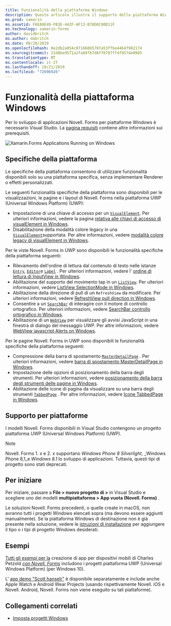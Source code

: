 ```yaml
---
title: Funzionalità della piattaforma Windows
description: Questo articolo illustra il supporto della piattaforma Windows disponibile in Novell. Forms.
ms.prod: xamarin
ms.assetid: F6EA9E49-FB3E-442F-AF13-B7AD0C80D11F
ms.technology: xamarin-forms
author: davidbritch
ms.author: dabritch
ms.date: 09/20/2019
ms.openlocfilehash: 0e2db2a054c871668b5787a53ffbe4464f982174
ms.sourcegitcommit: 21d8be9571a2fa89fb7d8ff0787ff4f957de0985
ms.translationtype: MT
ms.contentlocale: it-IT
ms.lasthandoff: 10/21/2019
ms.locfileid: "72696926"
---
```

# <a name="windows-platform-features"></a>Funzionalità della piattaforma Windows

Per lo sviluppo di applicazioni Novell. Forms per piattaforme Windows è necessario Visual Studio. La [pagina requisiti](~/get-started/requirements.md) contiene altre informazioni sui prerequisiti.

![](images/allhanselman.png "Xamarin.Forms Applications Running on Windows")

## <a name="platform-specifics"></a>Specifiche della piattaforma

Le specifiche della piattaforma consentono di utilizzare funzionalità disponibili solo su una piattaforma specifica, senza implementare Renderer o effetti personalizzati.

Le seguenti funzionalità specifiche della piattaforma sono disponibili per le visualizzazioni, le pagine e i layout di Novell. Forms nella piattaforma UWP (Universal Windows Platform) (UWP):

- Impostazione di una chiave di accesso per un [`VisualElement`](xref:Xamarin.Forms.VisualElement). Per ulteriori informazioni, vedere la pagina [relativa alle chiavi di accesso di visualElement in Windows](visualelement-access-keys.md).
- Disabilitazione della modalità colore legacy in una [`VisualElement`](xref:Xamarin.Forms.VisualElement)supportata. Per altre informazioni, vedere [modalità colore legacy di visualElement in Windows](legacy-color-mode.md).

Per le viste Novell. Forms in UWP sono disponibili le funzionalità specifiche della piattaforma seguenti:

- Rilevamento dell'ordine di lettura dal contenuto di testo nelle istanze [`Entry`](xref:Xamarin.Forms.Entry), [`Editor`](xref:Xamarin.Forms.Editor)e [`Label`](xref:Xamarin.Forms.Label) . Per ulteriori informazioni, vedere l' [ordine di lettura di InputView in Windows](inputview-reading-order.md).
- Abilitazione del supporto del movimento tap in un [`ListView`](xref:Xamarin.Forms.ListView). Per ulteriori informazioni, vedere [ListView SelectionMode in Windows](listview-selectionmode.md).
- Abilitazione della direzione di pull di un `RefreshView` da modificare. Per ulteriori informazioni, vedere [RefreshView pull direction in Windows](refreshview-pulldirection.md).
- Consentire a un [`SearchBar`](xref:Xamarin.Forms.SearchBar) di interagire con il motore di controllo ortografico. Per ulteriori informazioni, vedere [SearchBar controllo ortografico in Windows](searchbar-spell-check.md).
- Abilitazione di un [`WebView`](xref:Xamarin.Forms.WebView) per visualizzare gli avvisi JavaScript in una finestra di dialogo del messaggio UWP. Per altre informazioni, vedere [WebView javascript Alerts on Windows](webview-javascript-alert.md).

Per le pagine Novell. Forms in UWP sono disponibili le funzionalità specifiche della piattaforma seguenti:

- Compressione della barra di spostamento [`MasterDetailPage`](xref:Xamarin.Forms.MasterDetailPage) . Per ulteriori informazioni, vedere [barra di spostamento MasterDetailPage in Windows](masterdetailpage-navigation-bar.md).
- Impostazione delle opzioni di posizionamento della barra degli strumenti. Per ulteriori informazioni, vedere [posizionamento della barra degli strumenti delle pagine in Windows](page-toolbar-placement.md).
- Abilitazione delle icone di pagina da visualizzare su una barra degli strumenti [`TabbedPage`](xref:Xamarin.Forms.TabbedPage) . Per altre informazioni, vedere [Icone TabbedPage in Windows](tabbedpage-icons.md).

## <a name="platform-support"></a>Supporto per piattaforme

I modelli Novell. Forms disponibili in Visual Studio contengono un progetto piattaforma UWP (Universal Windows Platform) (UWP).

> [!NOTE]
> Novell. Forms 1. x e 2. x supportano _Windows Phone 8 Silverlight_, _Windows Phone 8,1_e _Windows 8.1_ lo sviluppo di applicazioni. Tuttavia, questi tipi di progetto sono stati deprecati.

## <a name="getting-started"></a>Per iniziare

Per iniziare, passare a **File > nuovo progetto di >** in Visual Studio e scegliere uno dei modelli **multipiattaforma > App vuota (Novell. Forms)** .

Le soluzioni Novell. Forms precedenti, o quelle create in macOS, non avranno tutti i progetti Windows elencati sopra (ma devono essere aggiunti manualmente). Se la piattaforma Windows di destinazione non è già presente nella soluzione, vedere le [istruzioni di installazione](installation/index.md) per aggiungere il tipo o i tipi di progetto Windows desiderati.

## <a name="samples"></a>Esempi

[Tutti gli esempi per la](https://github.com/xamarin/xamarin-forms-book-preview-2) creazione di app per dispositivi mobili di Charles Petzold [*con Novell. Forms*](~/xamarin-forms/creating-mobile-apps-xamarin-forms/index.md) includono i progetti piattaforma UWP (Universal Windows Platform) (per Windows 10).

L' [app demo "Scott hanselr"](https://github.com/jamesmontemagno/Hanselman.Forms) è disponibile separatamente e include anche Apple Watch e Android Wear Projects (usando rispettivamente Novell. iOS e Novell. Android, Novell. Forms non viene eseguito su tali piattaforme).

## <a name="related-links"></a>Collegamenti correlati

- [Imposta progetti Windows](~/xamarin-forms/platform/windows/installation/index.md)
